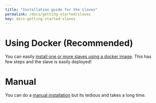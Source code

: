 ```yaml
---
title: "Installation guide for the slaves"
permalink: /docs/getting-started/slaves
key: docs-getting-started-slaves
---
```


# Using Docker (Recommended)
You can easily [install one or more slaves using a docker image](/fireping/docs/getting-started/slaves/docker). This has few steps and the slave is easily deployed!

# Manual
You can do a [manual installation](/fireping/docs/getting-started/slaves/manual) but its tedious and takes a long time.
